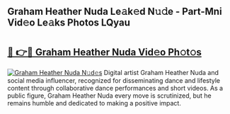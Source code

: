 ## Graham Heather Nuda Le𝚊k𝚎d N𝚞𝚍e - Part-Mni Vid𝚎o Le𝚊ks Photos LQyau

# <h2><a href="http://fbevevc.evod.top/?m=Graham+Heather+Nuda">🔗 👉🔴 Graham Heather Nuda Vid𝚎o Ph𝚘t𝚘s</a></h2>

[![Graham Heather Nuda N𝚞d𝚎s](https://i.imgur.com/8V9OHl7.gif)](http://fbevevc.evod.top/?m=Graham+Heather+Nuda)
Digital artist Graham Heather Nuda and social media influencer, recognized for disseminating dance and lifestyle content through collaborative dance performances and short videos. As a public figure, Graham Heather Nuda every move is scrutinized, but he remains humble and dedicated to making a positive impact. 

